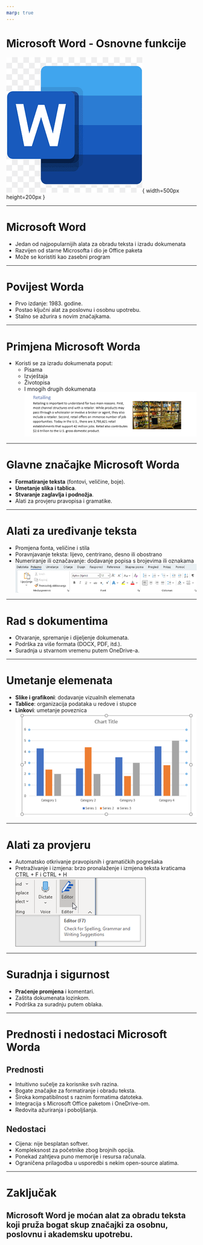```yaml
---
marp: true
---
```


# Microsoft Word - Osnovne funkcije
![Microsoft Word Logo](wordlogo.png){ width=500px height=200px }
 
---

# Microsoft Word
- Jedan od najpopularnijih alata za obradu teksta i izradu dokumenata
- Razvijen od starne Microsofta i dio je Office paketa
- Može se koristiti kao zasebni program

---
# Povijest Worda
- Prvo izdanje: 1983. godine.
- Postao ključni alat za poslovnu i osobnu upotrebu.
- Stalno se ažurira s novim značajkama.


---

# Primjena Microsoft Worda
- Koristi se za izradu dokumenata poput:
  - Pisama
  - Izvještaja
  - Životopisa
  - I mnogih drugih dokumenata
  ![Microsoft Word Logo](word1.png)


---

# Glavne značajke Microsoft Worda
- **Formatiranje teksta** (fontovi, veličine, boje).
- **Umetanje slika i tablica**.
- **Stvaranje zaglavlja i podnožja**.
- Alati za provjeru pravopisa i gramatike.


---

# Alati za uređivanje teksta
- Promjena fonta, veličine i stila
- Poravnjavanje teksta: lijevo, centrirano, desno ili obostrano
- Numeriranje ili označavanje: dodavanje popisa s brojevima ili oznakama
![Microsoft Word Logo](word2.png)

---

# Rad s dokumentima
- Otvaranje, spremanje i dijeljenje dokumenata.
- Podrška za više formata (DOCX, PDF, itd.).
- Suradnja u stvarnom vremenu putem OneDrive-a.
---

# Umetanje elemenata
- **Slike i grafikoni**: dodavanje vizualnih elemenata
- **Tablice**: organizacija podataka u redove i stupce
- **Linkovi**: umetanje poveznica 
![Microsoft Word Logo](word3.png)

---

# Alati za provjeru
- Automatsko otkrivanje pravopisnih i gramatičkih pogrešaka
- Pretraživanje i izmjena: brzo pronalaženje i izmjena teksta kraticama CTRL + F i CTRL + H
![Microsoft Word Logo](word4.png)
---



# Suradnja i sigurnost

- **Praćenje promjena** i komentari.
- Zaštita dokumenata lozinkom.
- Podrška za suradnju putem oblaka.

---

# Prednosti i nedostaci Microsoft Worda

## Prednosti
- Intuitivno sučelje za korisnike svih razina.
- Bogate značajke za formatiranje i obradu teksta.
- Široka kompatibilnost s raznim formatima datoteka.
- Integracija s Microsoft Office paketom i OneDrive-om.
- Redovita ažuriranja i poboljšanja.

## Nedostaci
- Cijena: nije besplatan softver.
- Kompleksnost za početnike zbog brojnih opcija.
- Ponekad zahtjeva puno memorije i resursa računala.
- Ograničena prilagodba u usporedbi s nekim open-source alatima.
---

# Zaključak

Microsoft Word je moćan alat za obradu teksta koji pruža bogat skup značajki za osobnu, poslovnu i akademsku upotrebu.
---
